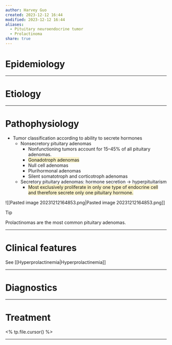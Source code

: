 ```yaml
---
author: Harvey Guo
created: 2023-12-12 16:44
modified: 2023-12-12 16:44
aliases:
  - Pituitary neuroendocrine tumor
  - Prolactinoma
share: true
---
```

# Epidemiology


---
# Etiology


---
# Pathophysiology
- Tumor classification according to ability to secrete hormones
	- Nonsecretory pituitary adenomas
		- Nonfunctioning tumors account for 15–45% of all pituitary adenomas.
		- <span style="background:rgba(240, 200, 0, 0.2)">Gonadotroph adenomas </span>
		- Null cell adenomas 
		- Plurihormonal adenomas
		- Silent somatotroph and corticotroph adenomas 
	- Secretory pituitary adenomas: hormone secretion → hyperpituitarism
		- <span style="background:rgba(240, 200, 0, 0.2)">Most exclusively proliferate in only one type of endocrine cell and therefore secrete only one pituitary hormone.</span>

![[Pasted image 20231212164853.png|Pasted image 20231212164853.png]]
>[!tip] 
>Prolactinomas are the most common pituitary adenomas.

---
# Clinical features
See [[Hyperprolactinemia|Hyperprolactinemia]]

---
# Diagnostics


---
# Treatment
<% tp.file.cursor() %>

---
